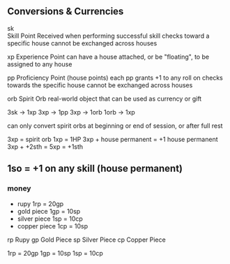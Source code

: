 

## Conversions & Currencies

sk  
    Skill Point
    Received when performing successful skill checks toward a specific house
    cannot be exchanged across houses

xp
    Experience Point
    can have a house attached, or be "floating", to be assigned to any house

pp
    Proficiency Point (house points)
    each pp grants +1 to any roll on checks towards the specific house
    cannot be exchanged across houses

orb
    Spirit Orb
    real-world object that can be used as currency or gift


3sk  -> 1xp
3xp  -> 1pp
3xp  -> 1orb
1orb -> 1xp

can only convert spirit orbs at beginning or end of session, or after full rest

3xp = spirit orb
1xp = 1HP
3xp + house permanent = +1 house permanent
    3xp + +2sth = 5xp = +1sth 

1so = +1 on any skill (house permanent)
---

### money
  * rupy          1rp = 20gp
  * gold piece    1gp = 10sp
  * silver piece  1sp = 10cp
  * copper piece  1cp = 10sp  
      

rp  Rupy
gp  Gold Piece
sp  Silver Piece
cp  Copper Piece


1rp = 20gp
1gp = 10sp
1sp = 10cp
